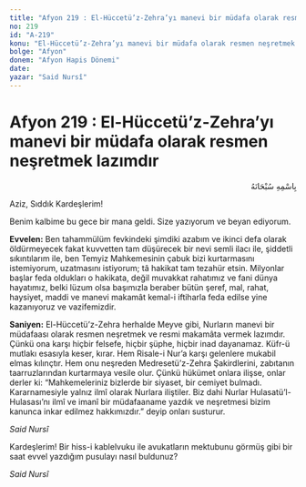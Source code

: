 ```yaml
---
title: "Afyon 219 : El-Hüccetü’z-Zehra’yı manevi bir müdafa olarak resmen neşretmek lazımdır"
no: 219
id: "A-219"
konu: "El-Hüccetü’z-Zehra’yı manevi bir müdafa olarak resmen neşretmek lazımdır"
bolge: "Afyon"
donem: "Afyon Hapis Dönemi"
date: 
yazar: "Said Nursî"
---
```


# Afyon 219 : El-Hüccetü’z-Zehra’yı manevi bir müdafa olarak resmen neşretmek lazımdır

<p class="arabic" dir="rtl" title="Meal: “Her türlü noksan sıfatlardan yüce olan Allah’ın adıyla.”">بِاسْمِهِ سُبْحَانَهُ</p>

Aziz, Sıddık Kardeşlerim!

Benim kalbime bu gece bir mana geldi. Size yazıyorum ve beyan ediyorum.

**Evvelen:** Ben tahammülüm fevkindeki şimdiki azabım ve ikinci defa olarak öldürmeyecek fakat kuvvetten tam düşürecek bir nevi semli ilacı ile, şiddetli sıkıntılarım ile, ben Temyiz Mahkemesinin çabuk bizi kurtarmasını istemiyorum, uzatmasını istiyorum; tâ hakikat tam tezahür etsin. Milyonlar başlar feda oldukları o hakikata, değil muvakkat rahatımız ve fani dünya hayatımız, belki lüzum olsa başımızla beraber bütün şeref, mal, rahat, haysiyet, maddi ve manevi makamât kemal-i iftiharla feda edilse yine kazanıyoruz ve vazifemizdir.

**Saniyen:** El-Hüccetü’z-Zehra herhalde Meyve gibi, Nurların manevi bir müdafaası olarak resmen neşretmek ve resmi makamâta vermek lazımdır. Çünkü ona karşı hiçbir felsefe, hiçbir şüphe, hiçbir inad dayanamaz. Küfr-ü mutlakı esasıyla keser, kırar. Hem Risale-i Nur’a karşı gelenlere mukabil elmas kılınçtır. Hem onu neşreden Medresetü’z-Zehra Şakirdlerini, zabıtanın taarruzlarından kurtarmaya vesile olur. Çünkü hükümet onlara ilişse, onlar derler ki: “Mahkemeleriniz bizlerde bir siyaset, bir cemiyet bulmadı. Kararnamesiyle yalnız ilmî olarak Nurlara iliştiler. Biz dahi Nurlar Hulasatü’l-Hulasası’nı ilmî ve imanî bir müdafaaname yazdık ve neşretmesi bizim kanunca inkar edilmez hakkımızdır.” deyip onları susturur.

*Said Nursî*

Kardeşlerim! Bir hiss-i kablelvuku ile avukatların mektubunu görmüş gibi bir saat evvel yazdığım pusulayı nasıl buldunuz?

*Said Nursî*
